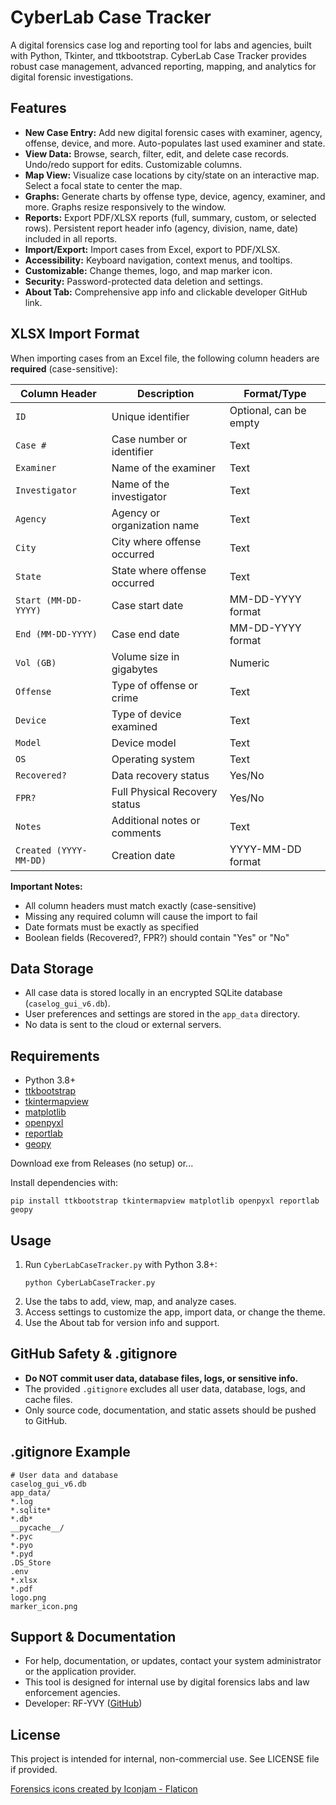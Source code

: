 # CyberLab Case Tracker

A digital forensics case log and reporting tool for labs and agencies, built with Python, Tkinter, and ttkbootstrap. CyberLab Case Tracker provides robust case management, advanced reporting, mapping, and analytics for digital forensic investigations.

## Features

- **New Case Entry:** Add new digital forensic cases with examiner, agency, offense, device, and more. Auto-populates last used examiner and state.
- **View Data:** Browse, search, filter, edit, and delete case records. Undo/redo support for edits. Customizable columns.
- **Map View:** Visualize case locations by city/state on an interactive map. Select a focal state to center the map.
- **Graphs:** Generate charts by offense type, device, agency, examiner, and more. Graphs resize responsively to the window.
- **Reports:** Export PDF/XLSX reports (full, summary, custom, or selected rows). Persistent report header info (agency, division, name, date) included in all reports.
- **Import/Export:** Import cases from Excel, export to PDF/XLSX.
- **Accessibility:** Keyboard navigation, context menus, and tooltips.
- **Customizable:** Change themes, logo, and map marker icon.
- **Security:** Password-protected data deletion and settings.
- **About Tab:** Comprehensive app info and clickable developer GitHub link.

## XLSX Import Format

When importing cases from an Excel file, the following column headers are **required** (case-sensitive):

| Column Header | Description | Format/Type |
|---------------|-------------|-------------|
| `ID` | Unique identifier | Optional, can be empty |
| `Case #` | Case number or identifier | Text |
| `Examiner` | Name of the examiner | Text |
| `Investigator` | Name of the investigator | Text |
| `Agency` | Agency or organization name | Text |
| `City` | City where offense occurred | Text |
| `State` | State where offense occurred | Text |
| `Start (MM-DD-YYYY)` | Case start date | MM-DD-YYYY format |
| `End (MM-DD-YYYY)` | Case end date | MM-DD-YYYY format |
| `Vol (GB)` | Volume size in gigabytes | Numeric |
| `Offense` | Type of offense or crime | Text |
| `Device` | Type of device examined | Text |
| `Model` | Device model | Text |
| `OS` | Operating system | Text |
| `Recovered?` | Data recovery status | Yes/No |
| `FPR?` | Full Physical Recovery status | Yes/No |
| `Notes` | Additional notes or comments | Text |
| `Created (YYYY-MM-DD)` | Creation date | YYYY-MM-DD format |

**Important Notes:**
- All column headers must match exactly (case-sensitive)
- Missing any required column will cause the import to fail
- Date formats must be exactly as specified
- Boolean fields (Recovered?, FPR?) should contain "Yes" or "No"

## Data Storage

- All case data is stored locally in an encrypted SQLite database (`caselog_gui_v6.db`).
- User preferences and settings are stored in the `app_data` directory.
- No data is sent to the cloud or external servers.

## Requirements

- Python 3.8+
- [ttkbootstrap](https://ttkbootstrap.readthedocs.io/)
- [tkintermapview](https://github.com/TomSchimansky/TkinterMapView)
- [matplotlib](https://matplotlib.org/)
- [openpyxl](https://openpyxl.readthedocs.io/)
- [reportlab](https://www.reportlab.com/)
- [geopy](https://geopy.readthedocs.io/)

Download exe from Releases (no setup) or...

Install dependencies with:

```
pip install ttkbootstrap tkintermapview matplotlib openpyxl reportlab geopy
```

## Usage

1. Run `CyberLabCaseTracker.py` with Python 3.8+:
   ```
   python CyberLabCaseTracker.py
   ```
2. Use the tabs to add, view, map, and analyze cases.
3. Access settings to customize the app, import data, or change the theme.
4. Use the About tab for version info and support.

## GitHub Safety & .gitignore

- **Do NOT commit user data, database files, logs, or sensitive info.**
- The provided `.gitignore` excludes all user data, database, logs, and cache files.
- Only source code, documentation, and static assets should be pushed to GitHub.

## .gitignore Example

```
# User data and database
caselog_gui_v6.db
app_data/
*.log
*.sqlite*
*.db*
__pycache__/
*.pyc
*.pyo
*.pyd
.DS_Store
.env
*.xlsx
*.pdf
logo.png
marker_icon.png
```

## Support & Documentation

- For help, documentation, or updates, contact your system administrator or the application provider.
- This tool is designed for internal use by digital forensics labs and law enforcement agencies.
- Developer: RF-YVY ([GitHub](https://github.com/RF-YVY))

## License

This project is intended for internal, non-commercial use. See LICENSE file if provided.

<a href="https://www.flaticon.com/free-icons/forensics" title="forensics icons">Forensics icons created by Iconjam - Flaticon</a>

